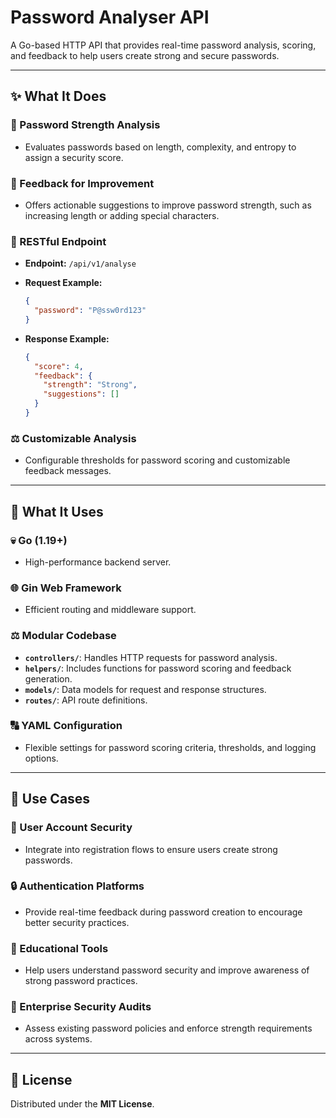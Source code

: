 # Password Analyser API

A Go-based HTTP API that provides real-time password analysis, scoring, and feedback to help users create strong and secure passwords.

---

## ✨ What It Does

### 🔐 Password Strength Analysis

* Evaluates passwords based on length, complexity, and entropy to assign a security score.

### 🔖 Feedback for Improvement

* Offers actionable suggestions to improve password strength, such as increasing length or adding special characters.

### 🔧 RESTful Endpoint

* **Endpoint:** `/api/v1/analyse`
* **Request Example:**

  ```json
  {
    "password": "P@ssw0rd123"
  }
  ```
* **Response Example:**

  ```json
  {
    "score": 4,
    "feedback": {
      "strength": "Strong",
      "suggestions": []
    }
  }
  ```

### ⚖️ Customizable Analysis

* Configurable thresholds for password scoring and customizable feedback messages.

---

## 🔧 What It Uses

### 💀 Go (1.19+)

* High-performance backend server.

### 🌐 Gin Web Framework

* Efficient routing and middleware support.

### ⚖️ Modular Codebase

* **`controllers/`**: Handles HTTP requests for password analysis.
* **`helpers/`**: Includes functions for password scoring and feedback generation.
* **`models/`**: Data models for request and response structures.
* **`routes/`**: API route definitions.

### 🔠 YAML Configuration

* Flexible settings for password scoring criteria, thresholds, and logging options.

---

## 🚀 Use Cases

### 🔐 User Account Security

* Integrate into registration flows to ensure users create strong passwords.

### 🔒 Authentication Platforms

* Provide real-time feedback during password creation to encourage better security practices.

### 🔨 Educational Tools

* Help users understand password security and improve awareness of strong password practices.

### 🔑 Enterprise Security Audits

* Assess existing password policies and enforce strength requirements across systems.

---

## 🔖 License

Distributed under the **MIT License**.
